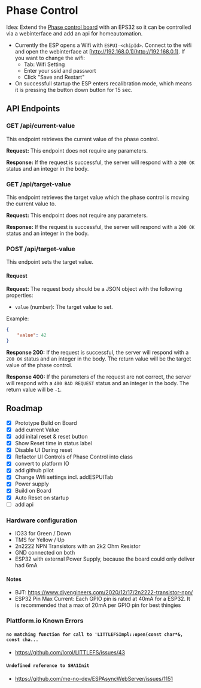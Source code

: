 # Phase Control

Idea: Extend the [Phase control board](https://www.amazon.de/dp/B07SFF9VC6?ref_=cm_sw_r_apan_dp_5E5BYS5TRJ6GNMP8MNYR&language=de-DE) with an EPS32 so it can be controlled via a webinterface and add an api for homeautomation.

- Currently the ESP opens a Wifi with `ESPUI-<chipId>`. Connect to the wifi and open the webinterface at [http://192.168.0.1](http://192.168.0.1). If you want to change the wifi:
  - Tab: Wifi Setting
  - Enter your ssid and passwort
  - Click "Save and Restart"
- On successfull startup the ESP enters recalibration mode, which means it is pressing the button down button for 15 sec.

## API Endpoints

### GET /api/current-value

This endpoint retrieves the current value of the phase control.

**Request:** This endpoint does not require any parameters.

**Response:**  If the request is successful, the server will respond with a `200 OK` status and an integer in the body.

### GET /api/target-value

This endpoint retrieves the target value which the phase control is moving the current value to.

**Request:** This endpoint does not require any parameters.

**Response:**  If the request is successful, the server will respond with a `200 OK` status and an integer in the body.

### POST /api/target-value

This endpoint sets the target value.

#### Request

**Request:** The request body should be a JSON object with the following properties:

- `value` (number): The target value to set.

Example:

```json
{
    "value": 42
}
```

**Response 200:**  If the request is successful, the server will respond with a `200 OK` status and an integer in the body. The return value will be the target value of the phase control.

**Response 400:**  If the parameters of the request are not correct, the server will respond with a `400 BAD REQUEST` status and an integer in the body. The return value will be `-1`.


## Roadmap

- [x] Prototype Build on Board
- [x] add current Value
- [x] add inital reset & reset button
- [x] Show Reset time in status label
- [x] Disable UI During reset
- [x] Refactor UI Controls of Phase Control into class
- [x] convert to platform IO
- [x] add github pilot
- [x] Change Wifi settings incl. addESPUITab
- [x] Power supply 
- [x] Build on Board
- [x] Auto Reset on startup
- [ ] add api

### Hardware configuration
- IO33 for Green / Down
- TMS for Yellow / Up
- 2n2222 NPN Transistors with an 2k2 Ohm Resistor
- GND connected on both
- ESP32 with external Power Supply, because the board could only deliver had 6mA

#### Notes
- BJT: https://www.diyengineers.com/2020/12/17/2n2222-transistor-npn/
- ESP32 Pin Max Current: Each GPIO pin is rated at 40mA for a ESP32. It is recommended that a max of 20mA per GPIO pin for best thingies

### Plattform.io Known Errors

#### `no matching function for call to 'LITTLEFSImpl::open(const char*&, const cha...`
- https://github.com/lorol/LITTLEFS/issues/43

#### `Undefined reference to SHA1Init`
- https://github.com/me-no-dev/ESPAsyncWebServer/issues/1151
